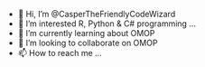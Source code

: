 - 👋 Hi, I’m @CasperTheFriendlyCodeWizard
- 👀 I’m interested R, Python & C# programming ...
- 🌱 I’m currently learning about OMOP
- 💞️ I’m looking to collaborate on OMOP
- 📫 How to reach me ...

<!---
CasperCodeWizard/CasperCodeWizard is a ✨ special ✨ repository because its `README.md` (this file) appears on your GitHub profile.
You can click the Preview link to take a look at your changes.
--->
